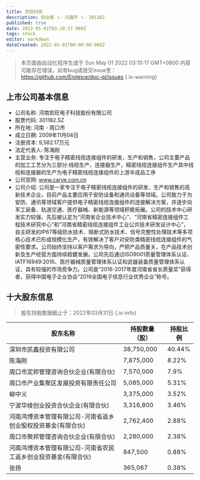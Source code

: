 ```yaml
---
title: 凯旺科技
description: 创业板 \- 元器件 \- 301182
published: true
date: 2022-05-01T03:10:17.000Z
tags: stock
editor: markdown
dateCreated: 2022-01-01T00:00:00.000Z
---
```


> 本页面由自动化程序生成于 Sun May 01 2022 03:10:17 GMT+0800
> 内容可能存在错误，如有bug请提交issue至：https://github.com/Eroleice/doc-pi/issues
{.is-warning}

## 上市公司基本信息
- 公司名称: 河南凯旺电子科技股份有限公司
- 股票代码: 301182.SZ
- 所在地: 河南 - 周口市
- 成立日期: 2009年11月04日
- 注册资本: 9,582.17万元
- 法定代表人: 陈海刚
- 主营业务: 专注于电子精密线缆连接组件的研发，生产和销售，公司主要产品的加工工艺分为三部分:线缆生产，连接器生产，精密线缆连接组件生产其中线缆和连接器的生产为电子精密线缆连接组件的上游半成品工序
- 公司官网: www.carve.com.cn
- 公司介绍: 公司是一家专注于电子精密线缆连接组件的研发、生产和销售的高新技术企业，目前产品主要应用于安防设备和通讯设备等领域。公司致力于为安防、通讯等领域客户提供电子精密线缆连接组件的连接解决方案，并逐步向军工装备、轨道交通、医疗器械、新能源等领域积极拓展。公司的技术中心研发实力较强、先后被认定为“河南省企业技术中心”、“河南省精密连接组件工程技术研究中心”和“河南省精密线缆连接组件工业公共技术研发设计中心”，自主研发的IP67等级防水技术、阻断式防水技术、信号完整性处理技术等多项核心技术已形成规模化生产，有效解决了客户对安防类精密线缆连接组件的气密性要求。公司始终坚持以客户需求为导向，严把产品质量关，在产品技术创新及生产经营方面持续稳健发展。公司先后通过ISO9001质量管理体系认证、IATF16949:2016、医疗器械质量管理体系认证和武器装备质量管理体系认证，具有较强的市场竞争力。公司是“2016-2017年度河南省省长质量奖”获得者，获得中国电子企业协会“2019全国电子信息行业优秀企业”称号。


## 十大股东信息
> 股东持股数据截止于：2022年03月31日
{.is-info}

| 股东名称 | 持股数量（股） | 持股比例 |
| --- | --- | --- |
| 深圳市凯鑫投资有限公司 | 38,750,000 | 40.44% |
| 陈海刚 | 7,875,000 | 8.22% |
| 周口市定邦管理咨询合伙企业(有限合伙) | 7,570,000 | 7.9% |
| 周口市产业集聚区发展投资有限责任公司 | 5,085,000 | 5.31% |
| 柳中义 | 3,375,000 | 3.52% |
| 宁波华绫创业投资合伙企业(有限合伙) | 3,316,800 | 3.46% |
| 河南鸿博资本管理有限公司-河南省返乡创业股权投资基金(有限合伙) | 2,762,400 | 2.88% |
| 周口市聚邦管理咨询合伙企业(有限合伙) | 2,280,000 | 2.38% |
| 河南鸿博资本管理有限公司-河南省农民工返乡创业投资基金(有限合伙) | 847,500 | 0.88% |
| 张扬 | 365,067 | 0.38% |




